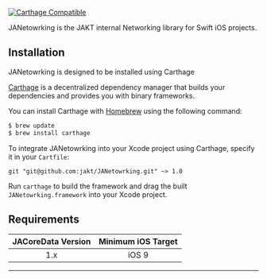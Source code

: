 
[![Carthage Compatible](https://img.shields.io/badge/Carthage-compatible-4BC51D.svg?style=flat)](https://github.com/Carthage/Carthage)

JANetowrking is the JAKT internal Networking library for Swift iOS projects.


## Installation
JANetowrking is designed to be installed using Carthage

[Carthage](https://github.com/Carthage/Carthage) is a decentralized dependency manager that builds your dependencies and provides you with binary frameworks.

You can install Carthage with [Homebrew](http://brew.sh/) using the following command:

```bash
$ brew update
$ brew install carthage
```

To integrate JANetowrking into your Xcode project using Carthage, specify it in your `Cartfile`:

```ogdl
git "git@github.com:jakt/JANetowrking.git" ~> 1.0
```

Run `carthage` to build the framework and drag the built `JANetowrking.framework` into your Xcode project.

## Requirements

| JACoreData Version | Minimum iOS Target |
|:--------------------:|:---------------------------:|
| 1.x | iOS 9 |

---